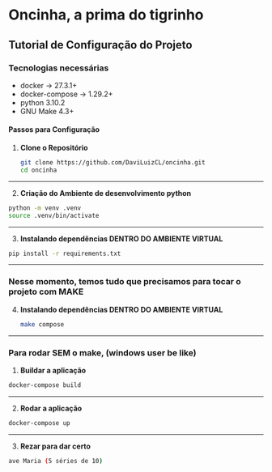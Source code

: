 # Oncinha, a prima do tigrinho


## Tutorial de Configuração do Projeto

### Tecnologias necessárias
  - docker -> 27.3.1+
  - docker-compose -> 1.29.2+
  - python 3.10.2
  - GNU Make 4.3+

#### Passos para Configuração

1. **Clone o Repositório**
   ```bash
   git clone https://github.com/DaviLuizCL/oncinha.git
   cd oncinha
   ```

   

---
2. **Criação do Ambiente de desenvolvimento python**
  ```bash
  python -m venv .venv
  source .venv/bin/activate
```
---
3. **Instalando dependências DENTRO DO AMBIENTE VIRTUAL**
  ```bash
  pip install -r requirements.txt
  ```
---
### Nesse momento, temos tudo que precisamos para tocar o projeto com MAKE

4. **Instalando dependências DENTRO DO AMBIENTE VIRTUAL**
    ```bash
    make compose
    ```

---

### Para rodar SEM o make, (windows user be like)


1. **Buildar a aplicação**
  ```bash
  docker-compose build
  ```
---

2. **Rodar a aplicação**
 ```bash
docker-compose up
 ```
---
3. **Rezar para dar certo**
 ```bash
ave Maria (5 séries de 10)
  ```